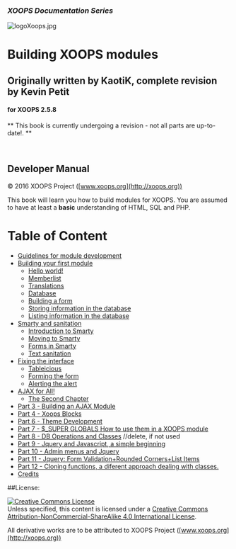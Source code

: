 ### _XOOPS Documentation Series_
![logoXoops.jpg](assets/logoXoops.jpg)

# Building XOOPS modules
## Originally written by KaotiK, complete revision by Kevin Petit
#### for XOOPS 2.5.8

** This book is currently undergoing a revision - not all parts are up-to-date!. **

<br>
            
## Developer Manual

© 2016 XOOPS Project ([www.xoops.org](http://xoops.org))   


This book will learn you how to build modules for XOOPS. 
You are assumed to have at least a **basic** understanding of HTML, SQL and PHP.

# Table of Content

* [Guidelines for module development](book/guidelines/guidelines.md)
* [Building your first module](book/building_a_simple_module/introduction.md)
    * [Hello world!](book/building_a_simple_module/helloworld.md)
    * [Memberlist](book/building_a_simple_module/memberlist.md)
    * [Translations](book/building_a_simple_module/translations.md)
    * [Database](book/building_a_simple_module/database.md)
    * [Building a form](book/building_a_simple_module/buildingform.md)
    * [Storing information in the database](book/building_a_simple_module/saving_to_database.md)
    * [Listing information in the database](book/building_a_simple_module/listing_database.md)
* [Smarty and sanitation](book/smarty_sanitation/introduction.md)
    * [Introduction to Smarty](book/smarty_sanitation/smarty.md)
    * [Moving to Smarty](book/smarty_sanitation/movingtosmarty.md)
    * [Forms in Smarty](book/smarty_sanitation/formsinsmarty.md)
    * [Text sanitation](book/smarty_sanitation/textsanitation.md)
* [Fixing the interface](book/fixing_the_interface/introduction.md)
    * [Tableicious](book/fixing_the_interface/tableicious.md)
    * [Forming the form](book/fixing_the_interface/formingtheform.md)
    * [Alerting the alert](book/fixing_the_interface/alertingthealert.md)
* [AJAX for All!](book/ajax_for_all/introduction.md)
    * [The Second Chapter](book)
* [Part 3 - Building an AJAX Module](book/3.md)
* [Part 4 - Xoops Blocks](book/4.md)
* [Part 6 - Theme Development](book/6.md)
* [Part 7 - $_SUPER GLOBALS How to use them in a XOOPS module](book/7.md)
* [Part 8 - DB Operations and Classes](book/8.md) //delete, if not used
* [Part 9 - Jquery and Javascript, a simple beginning](book/9.md)
* [Part 10 - Admin menus and Jquery](book/10.md)
* [Part 11 - Jquery: Form Validation+Rounded Corners+List Items](book/11.md)
* [Part 12 - Cloning functions, a diferent approach dealing with classes.](book/12.md) 
* [Credits](book/13.md) 

##License:

<a rel="license" href="http://creativecommons.org/licenses/by-nc-sa/4.0/"><img alt="Creative Commons License" style="border-width:0" src="https://i.creativecommons.org/l/by-nc-sa/4.0/88x31.png" /></a><br />Unless specified, this content is licensed under a <a rel="license" href="http://creativecommons.org/licenses/by-nc-sa/4.0/">Creative Commons Attribution-NonCommercial-ShareAlike 4.0 International License</a>.

All derivative works are to be attributed to XOOPS Project ([www.xoops.org](http://xoops.org))